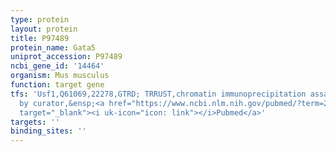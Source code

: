 ```yaml
---
type: protein
layout: protein
title: P97489
protein_name: Gata5
uniprot_accession: P97489
ncbi_gene_id: '14464'
organism: Mus musculus
function: target gene
tfs: 'Usf1,Q61069,22278,GTRD; TRRUST,chromatin immunoprecipitation assay; inferred
  by curator,&ensp;<a href="https://www.ncbi.nlm.nih.gov/pubmed/?term=22625849%5Buid%5D"
  target="_blank"><i uk-icon="icon: link"></i>Pubmed</a>'
targets: ''
binding_sites: ''
---
```

